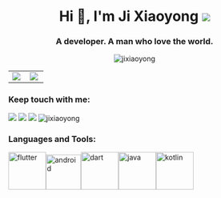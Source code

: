 ### <h1 align="center">Hi 👋, I'm Ji Xiaoyong <img src="https://img.shields.io/github/followers/jixiaoyong?style=social" /></h1>
<h3 align="center">A developer. A man who love the world.</h3>
<p align="center"> <img src="http://github-readme-streak-stats.herokuapp.com?user=jixiaoyong&hide_border=true&date_format=%5BY.%5Dn.j" alt="jixiaoyong" /></p>


<table width="100%"  border="0" cellpadding="0" cellspacing="0" frame="void" rules="none" style="border-collapse:collapse;" bordercolor="#000000">
  <tr>
    <td align="center">
        <img align="left" src="https://github-readme-stats.vercel.app/api?username=jixiaoyong&show_icons=true&theme=default&hide=issues,contribs" />
    </td>
    <td align="center">
                <img align="left" src="https://github-readme-stats.vercel.app/api/top-langs/?username=jixiaoyong&hide=javascript,html,css,python&layout=compact" />
    </td>
  </tr>
</table>


<h3 align="left">Keep touch with me:</h3>
<p align="left">
<a href="mailto:jixiaoyong1995@gmail.com" target="_blank" rel="noopener noreferrer"><img src="https://img.shields.io/badge/gamil-jixiaoyong1995-31aa52?logo=Gmail" /></a> 
<a href="https://xiaoyong.ml/" target="_blank" rel="noopener noreferrer"><img src="https://badgen.net/badge/%F0%9F%8C%90/xiaoyong.ml/cyan" /></a> 
<a href="https://leetcode.com/jixiaoyong/" target="_blank" rel="noopener noreferrer"><img src="https://img.shields.io/badge/LeetCode-jixiaoyong-ffa725?logo=LeetCode" /></a> 
<img src="https://komarev.com/ghpvc/?username=jixiaoyong&label=Profile%20views&color=0e75b6&style=flat" alt="jixiaoyong" />
</p>

<h3 align="left">Languages and Tools:</h3><p align="left"> 
  
<p><img src="https://s3.bmp.ovh/imgs/2022/04/23/145404445e75d358.webp" alt="flutter" width="auto" height="75"/><img src="https://s3.bmp.ovh/imgs/2022/04/23/97ce58509314acd3.webp" alt="android" width="auto" height="70"/><img src="https://s3.bmp.ovh/imgs/2022/04/23/d26f3568e7f51be1.webp" alt="dart" width="auto" height="75"/><img src="https://s3.bmp.ovh/imgs/2022/04/23/00f2c6fdf1695763.webp" alt="java" width="auto" height="75"/><img src="https://s3.bmp.ovh/imgs/2022/04/23/5f6b77b74970f139.webp" alt="kotlin" width="auto" height="75"/></p>



 


